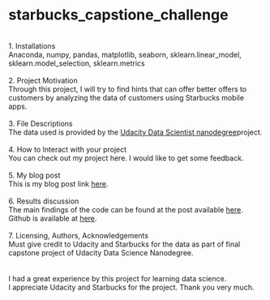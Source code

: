 # starbucks_capstione_challenge
<br>
1. Installations<br>
Anaconda, numpy, pandas, matplotlib, seaborn, sklearn.linear_model, sklearn.model_selection, sklearn.metrics<br>
<br>
2. Project Motivation<br>
Through this project, I will try to find hints that can offer better offers to customers by analyzing the data of customers using Starbucks mobile apps.<br>
<br>
3. File Descriptions<br>
The data used is provided by the <a href="https://www.udacity.com/course/data-scientist-nanodegree--nd025">Udacity Data Scientist nanodegree</a>project.<br>
 <br>
4. How to Interact with your project<br>
You can check out my project here. I would like to get some feedback.<br>
<br>
5. My blog post<br>
This is my blog post link <a href="https://unoszte0291.medium.com/starbucks-the-better-offers-for-you-from-mobile-app-2a3e840f2a67">here</a>.<br>
<br>
6. Results discussion<br>
The main findings of the code can be found at the post available <a href="https://unoszte0291.medium.com/starbucks-the-better-offers-for-you-from-mobile-app-2a3e840f2a67">here</a>. Github is available at <a href="https://github.com/unoszte0291/starbucks_capstone_challenge.git">here</a>.<br>
<br>
7. Licensing, Authors, Acknowledgements<br>
Must give credit to Udacity and Starbucks for the data as part of final capstone project of Udacity Data Science Nanodegree.<br>
<br>
<br>
I had a great experience by this project for learning data science.<br>
I appreciate Udacity and Starbucks for the project. Thank you very much.<br>
